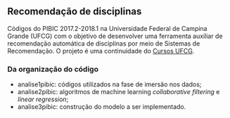 ## Recomendação de disciplinas

Códigos do PIBIC 2017.2-2018.1 na Universidade Federal de Campina Grande (UFCG) com o objetivo de desenvolver uma ferramenta auxiliar de recomendação automática de disciplinas por meio de Sistemas de Recomendação. 
O projeto é uma continuidade do [Cursos UFCG](http://analytics.ufcg.edu.br/cursosufcg/#/).  

### Da organização do código
* analise1pibic: códigos utilizados na fase de imersão nos dados; 
* analise2pibic: algoritmos de machine learning _collaborative filtering_ e _linear regression_;
* analise3pibic: construção do modelo a ser implementado.